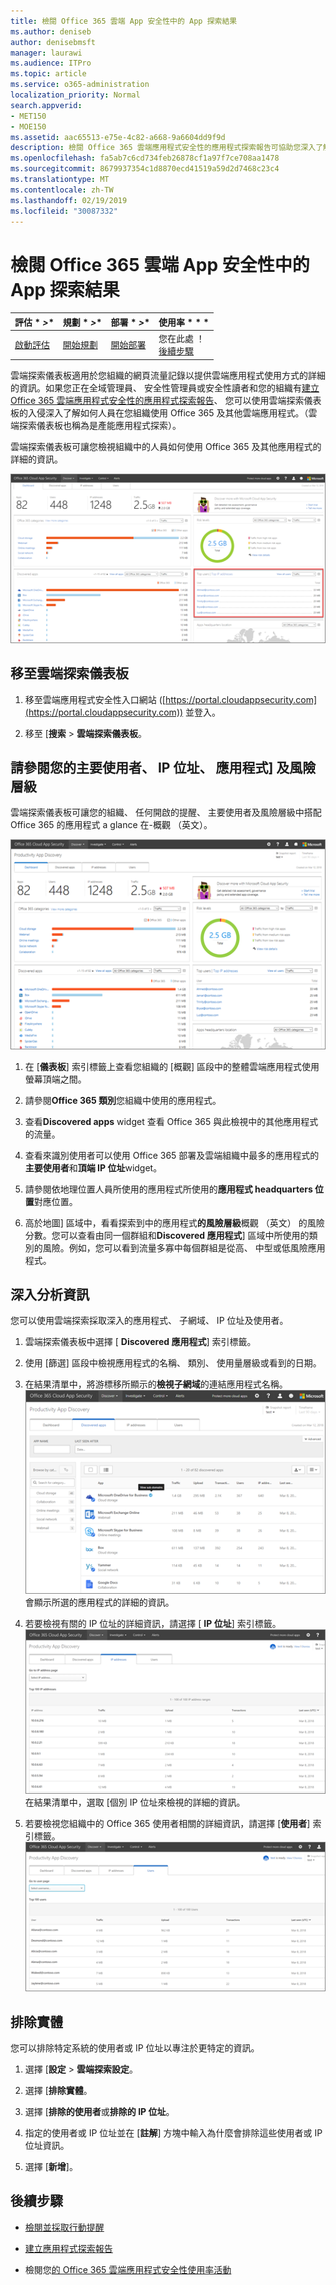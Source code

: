 ```yaml
---
title: 檢閱 Office 365 雲端 App 安全性中的 App 探索結果
ms.author: deniseb
author: denisebmsft
manager: laurawi
ms.audience: ITPro
ms.topic: article
ms.service: o365-administration
localization_priority: Normal
search.appverid:
- MET150
- MOE150
ms.assetid: aac65513-e75e-4c82-a668-9a6604dd9f9d
description: 檢閱 Office 365 雲端應用程式安全性的應用程式探索報告可協助您深入了解如何在組織中的人員使用雲端應用程式。您已建立應用程式探索報告使用來自防火牆及 proxy 記錄檔之後，請檢閱應用程式探索儀表板中的結果。
ms.openlocfilehash: fa5ab7c6cd734feb26878cf1a97f7ce708aa1478
ms.sourcegitcommit: 8679937354c1d8870ecd41519a59d2d7468c23c4
ms.translationtype: MT
ms.contentlocale: zh-TW
ms.lasthandoff: 02/19/2019
ms.locfileid: "30087332"
---
```

# <a name="review-app-discovery-findings-in-office-365-cloud-app-security"></a>檢閱 Office 365 雲端 App 安全性中的 App 探索結果
  
|評估 * *\>**|規劃 * *\>**|部署 * *\>**|使用率 * * *|
|:-----|:-----|:-----|:-----|
|[啟動評估](office-365-cas-overview.md) <br/> |[開始規劃](get-ready-for-office-365-cas.md) <br/> |[開始部署](turn-on-office-365-cas.md) <br/> |您在此處 ！  <br/> [後續步驟](#next-steps) <br/> |
   
雲端探索儀表板適用於您組織的網頁流量記錄以提供雲端應用程式使用方式的詳細的資訊。如果您正在全域管理員、 安全性管理員或安全性讀者和您的組織有[建立 Office 365 雲端應用程式安全性的應用程式探索報告](create-app-discovery-reports-in-ocas.md)、 您可以使用雲端探索儀表板的入侵深入了解如何人員在您組織使用 Office 365 及其他雲端應用程式。（雲端探索儀表板也稱為是產能應用程式探索）。
  
 雲端探索儀表板可讓您檢視組織中的人員如何使用 Office 365 及其他應用程式的詳細的資訊。 
  
![已更新雲端探索儀表板](media/12712681-c0b3-4cb3-b7fd-2cf2ad4e825f.png)
     
## <a name="go-to-the-cloud-discovery-dashboard"></a>移至雲端探索儀表板

1. 移至雲端應用程式安全性入口網站 ([https://portal.cloudappsecurity.com](https://portal.cloudappsecurity.com)) 並登入。
    
2. 移至 [**搜索** \> **雲端探索儀表板**。
    
## <a name="see-your-top-users-ip-addresses-apps-and-risk-levels"></a>請參閱您的主要使用者、 IP 位址、 應用程式] 及風險層級

雲端探索儀表板可讓您的組織、 任何開啟的提醒、 主要使用者及風險層級中搭配 Office 365 的應用程式 a glance 在-概觀 （英文）。
  
![雲端探索 dashboaard](media/06696946-fbdf-4781-b5b8-2ac074fcb2a1.png)
  
1. 在 [**儀表板**] 索引標籤上查看您組織的 [概觀] 區段中的整體雲端應用程式使用螢幕頂端之間。 
    
2. 請參閱**Office 365 類別**您組織中使用的應用程式。 
    
3. 查看**Discovered apps** widget 查看 Office 365 與此檢視中的其他應用程式的流量。 
    
4. 查看來識別使用者可以使用 Office 365 部署及雲端組織中最多的應用程式的**主要使用者**和**頂端 IP 位址**widget。 
    
5. 請參閱依地理位置人員所使用的應用程式所使用的**應用程式 headquarters 位置**對應位置。 
    
6. 高於地圖] 區域中，看看探索到中的應用程式**的風險層級**概觀 （英文） 的風險分數。您可以查看由同一個群組和**Discovered 應用程式**] 區域中所使用的類別的風險。例如，您可以看到流量多寡中每個群組是從高、 中型或低風險應用程式。 
    
## <a name="dive-deeper-into-the-information"></a>深入分析資訊

您可以使用雲端探索採取深入的應用程式、 子網域、 IP 位址及使用者。
  
1. 雲端探索儀表板中選擇 [ **Discovered 應用程式**] 索引標籤。 
    
2. 使用 [篩選] 區段中檢視應用程式的名稱、 類別、 使用量層級或看到的日期。
    
3. 在結果清單中，將游標移所顯示的**檢視子網域**的連結應用程式名稱。<br/> ![將滑鼠指標移至顯示檢視子網域的詳細資訊連結的應用程式旁](media/4a212215-8a2c-46fd-9ef9-89e4064658a6.png)<br/>會顯示所選的應用程式的詳細的資訊。
    
4. 若要檢視有關的 IP 位址的詳細資訊，請選擇 [ **IP 位址**] 索引標籤。<br/>![雲端探索顯示 IP 位址的詳細的資訊](media/0c742bf6-da9e-4d22-8656-a27a5007d5d5.png)<br/>在結果清單中，選取 [個別 IP 位址來檢視的詳細的資訊。
    
5. 若要檢視您組織中的 Office 365 使用者相關的詳細資訊，請選擇 [**使用者**] 索引標籤。<br/>![雲端探索-使用者資訊](media/2d9c2d85-01e6-4057-8020-d9a68f26bbac.png)
  
## <a name="exclude-entities"></a>排除實體

您可以排除特定系統的使用者或 IP 位址以專注於更特定的資訊。
  
1. 選擇 [**設定** \> **雲端探索設定**。
    
2. 選擇 [**排除實體**。
    
3. 選擇 [**排除的使用者**或**排除的 IP 位址**。
    
4. 指定的使用者或 IP 位址並在 [**註解**] 方塊中輸入為什麼會排除這些使用者或 IP 位址資訊。 
    
5. 選擇 [**新增**]。
    
## <a name="next-steps"></a>後續步驟

- [檢閱並採取行動提醒](review-office-365-cas-alerts.md)
    
- [建立應用程式探索報告](create-app-discovery-reports-in-ocas.md)
    
- 檢閱您[的 Office 365 雲端應用程式安全性使用率活動](utilization-activities-for-ocas.md)
    

